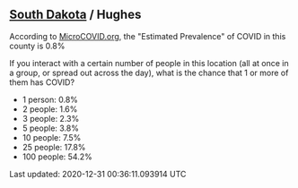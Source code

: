 
## [South Dakota](/united-states/south-dakota) / Hughes

According to [MicroCOVID.org](http://microcovid.org),
the "Estimated Prevalence" of COVID in this county is 0.8%

If you interact with a certain number of people in this location
(all at once in a group, or spread out across the day), what is the chance that
1 or more of them has COVID?

- 1 person: 0.8%
- 2 people: 1.6%
- 3 people: 2.3%
- 5 people: 3.8%
- 10 people: 7.5%
- 25 people: 17.8%
- 100 people: 54.2%

Last updated: 2020-12-31 00:36:11.093914 UTC
